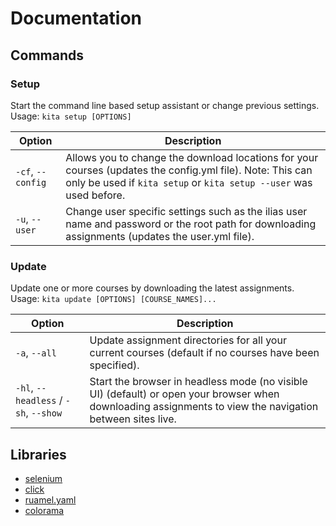 # Documentation

## Commands

### Setup
Start the command line based setup assistant or change previous settings.  
Usage: `kita setup [OPTIONS]`  

| Option           |  Description                                                                                                                                                                             
|------------------|--------------------------------------------------------------------------------------------------------------|
| `-cf`, `--config` | Allows you to change the download locations for your courses (updates the config.yml file). Note: This can only be used if `kita setup` or `kita setup --user` was used before.                                                              |
| `-u`, `--user`    | Change user specific settings such as the ilias user name and password or the root path for downloading                                                                                                                     assignments (updates the user.yml file).                                                                                       |

### Update
Update one or more courses by downloading the latest assignments.  
Usage: `kita update [OPTIONS] [COURSE_NAMES]...`

| Option           |  Description                                                                                                                                                                             
|------------------|--------------------------------------------------------------------------------------------------------------|
| `-a`, `--all`       | Update assignment directories for all your current courses (default if no courses have been specified).                                             |
| `-hl`, `--headless` /  `-sh`, `--show` | Start the browser in headless mode (no visible UI) (default) or open your browser when downloading assignments to view the navigation between sites live.                                                                |

## Libraries
- [selenium](https://github.com/SeleniumHQ/selenium)
- [click](https://github.com/pallets/click)
- [ruamel.yaml](https://bitbucket.org/ruamel/yaml)
- [colorama](https://github.com/tartley/colorama)
